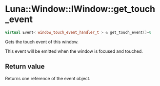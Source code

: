 # Luna::Window::IWindow::get_touch_event

```c++
virtual Event< window_touch_event_handler_t > & get_touch_event()=0
```

Gets the touch event of this window. 

This event will be emitted when the window is focused and touched. 

## Return value
Returns one reference of the event object. 


